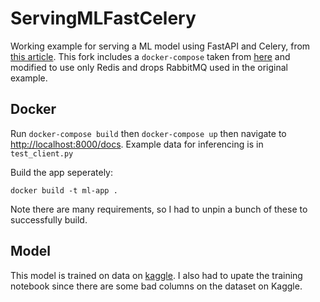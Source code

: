 # ServingMLFastCelery
Working example for serving a ML model using FastAPI and Celery, from [this article](https://towardsdatascience.com/deploying-ml-models-in-production-with-fastapi-and-celery-7063e539a5db). This fork includes a `docker-compose` taken from [here](https://github.com/RTae/yolor_trt) and modified to use only Redis and drops RabbitMQ used in the original example.

## Docker
Run `docker-compose build` then `docker-compose up` then navigate to [http://localhost:8000/docs](http://localhost:8000/docs). Example data for inferencing is in `test_client.py`

Build the app seperately:
```
docker build -t ml-app .
```
Note there are many requirements, so I had to unpin a bunch of these to successfully build.

## Model
This model is trained on data on [kaggle](https://www.kaggle.com/sakshigoyal7/credit-card-customers). I also had to upate the training notebook since there are some bad columns on the dataset on Kaggle.